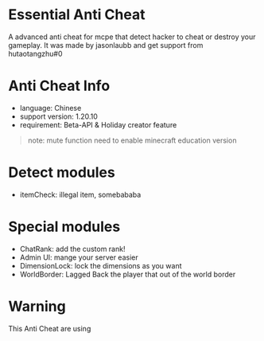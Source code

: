 # Essential Anti Cheat
A advanced anti cheat for mcpe that detect hacker to cheat or destroy your gameplay.
It was made by jasonlaubb and get support from hutaotangzhu#0
# Anti Cheat Info
- language: Chinese
- support version: 1.20.10
- requirement: Beta-API & Holiday creator feature
> note: mute function need to enable minecraft education version
# Detect modules
- itemCheck:
illegal item, somebababa
# Special modules
- ChatRank: add the custom rank!
- Admin UI: mange your server easier
- DimensionLock: lock the dimensions as you want
- WorldBorder: Lagged Back the player that out of the world border
# Warning
This Anti Cheat are using
